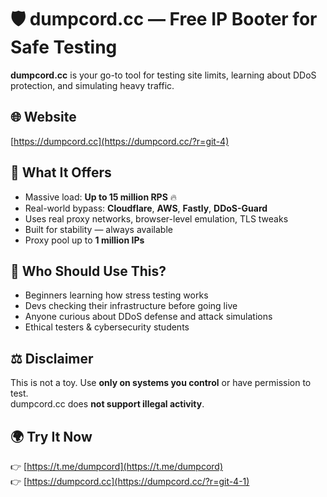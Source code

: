 
# 🛡️ dumpcord.cc — Free IP Booter for Safe Testing

**dumpcord.cc** is your go-to tool for testing site limits, learning about DDoS protection, and simulating heavy traffic.

## 🌐 Website

[https://dumpcord.cc](https://dumpcord.cc/?r=git-4)

## 🚀 What It Offers

- Massive load: **Up to 15 million RPS** 🔥  
- Real-world bypass: **Cloudflare**, **AWS**, **Fastly**, **DDoS-Guard**  
- Uses real proxy networks, browser-level emulation, TLS tweaks  
- Built for stability — always available  
- Proxy pool up to **1 million IPs**

## 🎯 Who Should Use This?

- Beginners learning how stress testing works  
- Devs checking their infrastructure before going live  
- Anyone curious about DDoS defense and attack simulations  
- Ethical testers & cybersecurity students

## ⚖️ Disclaimer

This is not a toy. Use **only on systems you control** or have permission to test.  
dumpcord.cc does **not support illegal activity**.

## 🌍 Try It Now

👉 [https://t.me/dumpcord](https://t.me/dumpcord)  
👉 [https://dumpcord.cc](https://dumpcord.cc/?r=git-4-1) 
